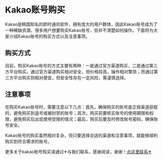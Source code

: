 # Kakao账号购买

Kakao是韩国知名的即时通讯软件，拥有庞大的用户群体，因此Kakao账号成为了一种稀缺资源。很多用户想要购买Kakao账号，但并不清楚如何操作。下面将为大家介绍Kakao账号的购买方式以及注意事项。

## 购买方式

目前，购买Kakao账号的方式主要有两种：一是通过官方渠道购买，二是通过第三方平台购买。通过官方渠道购买相对安全，但价格较高，操作相对繁琐；而通过第三方平台购买则相对便宜，但安全性存在一定风险，需谨慎选择。

## 注意事项

在购买Kakao账号时，需要注意以下几点：首先，确保购买的账号是正规渠道获取的，避免购买到盗号或被封禁的账号；其次，购买前要核实账号的使用期限和权限，避免购买后出现使用受限的情况；最后，购买后要及时修改账号密码，确保账号安全。

Kakao账号的购买虽然相对复杂，但只要选择合适的渠道和注意事项，就能够顺利购买到符合需求的账号。

更多关于kakao账号购买请通过✈与我们联系，感谢阅读，谢谢！[点这里联系✈](https://www.k02.cc)